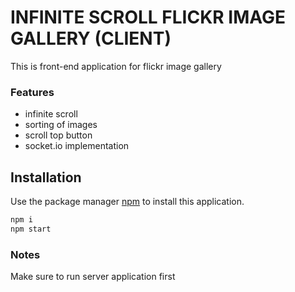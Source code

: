 # INFINITE SCROLL FLICKR IMAGE GALLERY  (CLIENT)

This is front-end application for flickr image gallery

### Features

* infinite scroll
* sorting of images
* scroll top button
* socket.io implementation

## Installation

Use the package manager [npm](https://docs.npmjs.com/cli/install) to install this application.

```bash
npm i
npm start
```

### Notes

Make sure to run server application first